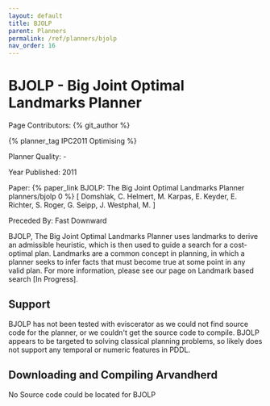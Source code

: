 ```yaml
---
layout: default
title: BJOLP
parent: Planners
permalink: /ref/planners/bjolp
nav_order: 16
---
```

# BJOLP - Big Joint Optimal Landmarks Planner

Page Contributors: {% git_author %}

{% planner_tag IPC2011 Optimising %}

Planner Quality: -

Year Published: 2011

Paper: {% paper_link BJOLP: The Big Joint Optimal Landmarks Planner planners/bjolp 0 %} [ Domshlak, C. Helmert, M. Karpas, E. Keyder, E. Richter, S. Roger, G. Seipp, J. Westphal, M. ]

Preceded By: Fast Downward

BJOLP, The Big Joint Optimal Landmarks Planner uses landmarks to derive an admissible heuristic, which is then used to guide a search for a cost-optimal plan. Landmarks are a common concept in planning, in which a planner seeks to infer facts that must become true at some point in any valid plan. For more information, please see our page on Landmark based search [In Progress].

## Support

BJOLP has not been tested with eviscerator as we could not find source code for the planner, or we couldn't get the source code to compile. BJOLP appears to be targeted to solving classical planning problems, so likely does not support any temporal or numeric features in PDDL.

## Downloading and Compiling Arvandherd

No Source code could be located for BJOLP
